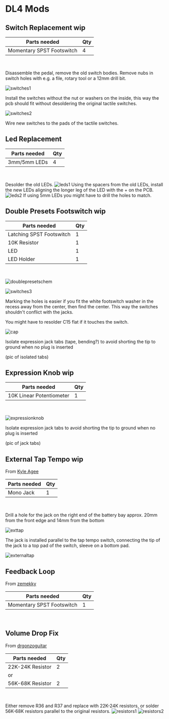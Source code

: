 # DL4 Mods


## Switch Replacement wip

| Parts needed | Qty |
| - | - |
| Momentary SPST Footswitch | 4 |
<br>

Disassemble the pedal, remove the old switch bodies. Remove nubs in switch holes with e.g. a file, rotary tool or a 12mm drill bit.

![switches1](pictures/switches1.jpg)

Install the switches without the nut or washers on the inside, this way the pcb should fit without desoldering the original tactile switches.

![switches2](pictures/switches2.jpg)

Wire new switches to the pads of the tactile switches.


## Led Replacement

| Parts needed | Qty |
| - | - |
| 3mm/5mm LEDs | 4 |
<br>

Desolder the old LEDs.
![leds1](pictures/leds1.jpg)
Using the spacers from the old LEDs, install the new LEDs aligning the longer leg of the LED with the + on the PCB.
![leds2](pictures/leds2.jpg)
If using 5mm LEDs you might have to drill the holes to match.

## Double Presets Footswitch wip

| Parts needed | Qty |
| - | - |
| Latching SPST Footswitch | 1 |
| 10K Resistor | 1 |
| LED | 1 |
| LED Holder | 1 |
<br>

![doublepresetschem](/pictures/doublepresetschem.png)

![switches3](pictures/switches3.jpg)

Marking the holes is easier if you fit the white footswitch washer in the recess away from the center, then find the center. This way the switches shouldn't conflict with the jacks.

You might have to resolder C15 flat if it touches the switch.

![cap](pictures/cap.jpg)

Isolate expression jack tabs (tape, bending?) to avoid shorting the tip to ground when no plug is inserted

(pic of isolated tabs)


## Expression Knob wip

| Parts needed | Qty |
| - | - |
| 10K Linear Potentiometer | 1 |
<br>

![expressionknob](pictures/expressionknob.png)

Isolate expression jack tabs to avoid shorting the tip to ground when no plug is inserted

(pic of jack tabs)


## External Tap Tempo wip
From [Kyle Agee](https://web.archive.org/web/20110130235011/http://kyleagee.com/?page_id=105)

| Parts needed | Qty |
| - | - |
| Mono Jack | 1 |
<br>

Drill a hole for the jack on the right end of the battery bay approx. 20mm from the front edge and 14mm from the bottom

![exttap](pictures/externaltap1.jpg)


The jack is installed parallel to the tap tempo switch, connecting the tip of the jack to a top pad of the switch, sleeve on a bottom pad.

![externaltap](pictures/externaltap.png)


## Feedback Loop
From [zemekky](https://web.archive.org/web/20101130103726/http://experimentalistsanonymous.com/board/index.php?topic=82.msg3557)

| Parts needed | Qty |
| - | - |
| Momentary SPST Footswitch | 1 |
<br>

## Volume Drop Fix
From [drgonzoguitar](https://web.archive.org/web/20201027203217/https://www.harmonycentral.com/forums/topic/119557-line-6-mm4dl4-volume-fix-without-using-smt-resistors/)

| Parts needed | Qty |
| - | - |
| 22K-24K Resistor | 2 |
| or |
| 56K-68K Resistor | 2 |
<br>

Either remove R36 and R37 and replace with 22K-24K resistors, or solder 56K-68K resistors parallel to the original resistors.
![resistors1](pictures/resistors1.jpg)
![resistors2](pictures/resistors2.jpg)
